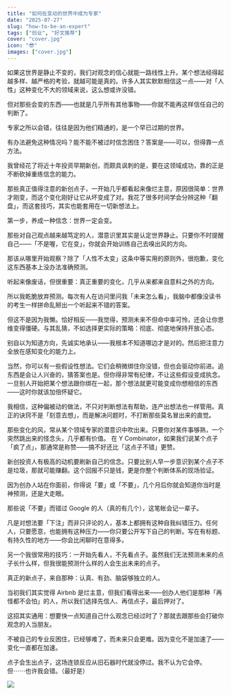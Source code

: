 ```yaml
---
title: "如何在变动的世界中成为专家"
date: "2025-07-27"
slug: "how-to-be-an-expert"
tags: ["创业", "好文推荐"]
cover: "cover.jpg"
icon: "😎"
images: ["cover.jpg"]
---
```

如果这世界是静止不变的，我们对观念的信心就能一路线性上升。某个想法经得起越多样、越严格的考验，就越可能是真的。许多人其实默默相信这一点——对「人性」这种变化不大的领域来说，这么想或许没错。



但对那些会变的东西——也就是几乎所有其他事物——你就不能再这样信任自己的判断了。



专家之所以会错，往往是因为他们精通的，是一个早已过期的世界。



有办法避免这种情况吗？能不能不被过时信念困住？答案是——可以，但得靠一点方法。



我曾经花了将近十年投资早期新创，而颇具讽刺的是，要在这领域成功，靠的正是不断砍掉重练信念的能力。



那些真正值得注意的新创点子，一开始几乎都看起来像烂主意，原因很简单：世界才刚变，而这个变化刚好让它从坏变成了对。我花了很多时间学会分辨这种「翻盘」，而这套技巧，其实也能套用在一切新想法上。



第一步，养成一种信念：世界一定会变。



那些对自己观点越来越笃定的人，潜意识里其实是认定世界静止。只要你不时提醒自己——「不是喔，它在变」，你就会开始训练自己去嗅出风的方向。



那该从哪里开始观察？除了「人性不太变」这条中等实用的原则外，很抱歉，变化这东西基本上没办法准确预测。



听起来像废话，但很重要：真正重要的变化，几乎从来都来自意料之外的方向。



所以我乾脆放弃预测。每次有人在访问里问我「未来怎么看」，我脑中都像没读书的考生一样拼命乱掰出一个听起来不错的答案。



但这不是因为我懒。恰好相反——我觉得，预测未来不但命中率可怜，还会让你思维变得僵硬。与其乱猜，不如选择更实际的策略：彻底、彻底地保持开放心态。



别自以为知道方向，先诚实地承认——我根本不知道哪边才是对的。然后把注意力全放在感知变化的能力上。



当然，你可以有一些假设性想法。它们会稍微绑住你没错，但也会驱动你前进。追东西是会让人兴奋的，猜答案也是。但你得非常有纪律，不让这些假设变成执念。
一旦别人开始把某个想法跟你绑在一起，那个想法就更可能变成你想相信的东西——这时你就该加倍怀疑它。



我相信，这种偏被动的做法，不只对判断想法有帮助，连产出想法也一样管用。真正的诀窍不是「刻意去想」，而是解决问题时，不打断那些莫名冒出来的直觉。



那些变化的风，常从某个领域专家的潜意识中吹出来。只要你对某件事够熟，一个突然跳出来的怪念头，几乎都有价值。
在 Y Combinator，如果我们说某个点子「疯了点」，那通常是称赞——搞不好还比「这点子不错」更赞。



新创投资人有极高的动机要刷新自己的信念。只要比别人早一步意识到某个点子不是垃圾，那就可能赚翻。这个回报不只是钱，更是你整个判断体系的现场验证。



因为创办人站在你面前，你得说「要」或「不要」，几个月后你就会知道你当时是神预测，还是大走眼。



那些说「不要」而错过 Google 的人（真的有几个），这笔帐会记一辈子。



凡是对想法要「下注」而非只评论的人，基本上都拥有这种自我纠错压力。任何人，只要愿意，也能拥有这种压力——你只要公开写下自己的判断。写在有标题、有持久性的地方——你会比闲聊时在意得多。



另一个我很常用的技巧：一开始先看人，不先看点子。虽然我们无法预测未来的点子长什么样，但我很能预测什么样的人会生出未来的点子。



真正的新点子，来自那种：认真、有劲、脑袋够独立的人。



当初我们其实觉得 Airbnb 是烂主意，但我们看得出来——创办人他们是那种「再怪都不会怕」的人，所以我们选择先信人、再信点子，最后押对了。



这招其实通用：想要快一点知道自己什么观念已经过时了？那就去跟那些会打破你观念的人当朋友。



不被自己的专业反困住，已经够难了，而未来只会更难。因为变化不是加速了——变化一直都在加速。



点子会生出点子，这场连锁反应从旧石器时代就没停过。我不认为它会停。
但⋯⋯也许我会错。（最好是）




![](https://prod-files-secure.s3.us-west-2.amazonaws.com/112d0858-5090-4d34-a606-b75eb8d65fd2/46476355-9cf3-4e99-9b7a-3531bc426380/1000202064.png?X-Amz-Algorithm=AWS4-HMAC-SHA256&X-Amz-Content-Sha256=UNSIGNED-PAYLOAD&X-Amz-Credential=ASIAZI2LB4663T65KYKS%2F20250813%2Fus-west-2%2Fs3%2Faws4_request&X-Amz-Date=20250813T194333Z&X-Amz-Expires=3600&X-Amz-Security-Token=IQoJb3JpZ2luX2VjEOz%2F%2F%2F%2F%2F%2F%2F%2F%2F%2FwEaCXVzLXdlc3QtMiJGMEQCIEwblAU1tNThrDa0wEFM21xvyVC9Xn%2B02fnuTPtD0uZmAiBcHzdXnem6QHH2eBv8SXo1cfxbEYxAFcj1xxMDRnh2zyr%2FAwg1EAAaDDYzNzQyMzE4MzgwNSIMmFbyRsOARvHXftCYKtwDvDuRtwuQYGKp9YgKlCgmRa8WEebqpRpE%2B7MbElLeR9kOljeuly73GagAptu5xx5culvv8bNhwvWMy%2B%2BKOjCem%2FiQIiVzikzC6gu%2Bc%2BRWIUqIonz%2B1G7k6%2BQYm2HY%2FIHPp9MEA5akE0yHWf3U340Y%2B5NlSnUrokRrlYvFKW6dLxdVxjMkkc0W8aQ75J29fuhjFjNiOX7BDofLz2RS8oo7twevTcw0hTd6v%2BEwHM%2FsMjYBl%2B%2FpQM69vEIRon0hOzwQTsHTy9OcWwTifpUPnz2bFA2lno8D9gCqbsomAMPSIWv2ZpVZGUixo85yqJu7Q1x5wKKndMWkdWRhffoONYZMjugNmsXgaWv1Dk6I9FmhCwMU4Afxo2xBFEyRy6vWMdt2oFhkKnp1%2FByUv16N8FecmEaejCQIK4goiTTXq3OaTrmpqv%2Bpx7HdlnUJyh9tua7kGOL5rYl2P%2F%2BhX67TEgv9hCcQpudvLWfIOZeQPk5qWG%2Bsf5BAdHNuE4qFT1uDmLGC9kX8L46HvlG53bkaBsS6IEq2V7UBhbVyUsXHuMA6JP54nM93M62hfV4ZsBuwlkbCDy%2BWXwVxGbxtk3SG%2FbOCjOLXOJtAnMcYlUaTMiiyR3Mc2LMTnuk%2BZ2ajxFAwp9DzxAY6pgG1pglYGIHj9%2F67GC0X0v0sxiO0nfCCk0hIxLk3cbkoHrfKFt5KTfph4O1NmfDBJJafd163M%2FET9vhQ%2FcDk9knrEu4FUpCO5RB39IWtizzgL4taW8sYkJR%2B7lpwGymPraARFwj14P4SMt8AynOO6mWKTCExLa2fby7rJjYcttNX%2B19xONNGQsuOIwm3A22kqKGYHKq2EbJDMVvtZu8kMGhwDgLvK2RM&X-Amz-Signature=cb3febcc7589c8c0c2b804e46bc7d91851c3bafbe6949f713a2936ea5d5b9d2e&X-Amz-SignedHeaders=host&x-amz-checksum-mode=ENABLED&x-id=GetObject)

